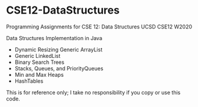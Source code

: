 # CSE12-DataStructures
Programming Assignments for CSE 12: Data Structures
UCSD CSE12 W2020

Data Structures Implementation in Java
- Dynamic Resizing Generic ArrayList
- Generic LinkedList
- Binary Search Trees
- Stacks, Queues, and PriorityQueues
- Min and Max Heaps
- HashTables

This is for reference only; I take no responsibility if you copy or use this code.
